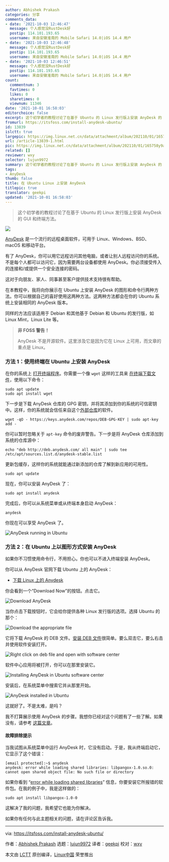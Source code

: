 ```yaml
---
author: Abhishek Prakash
categories: 分享
comments_data:
- date: '2021-10-03 12:46:47'
  message: 个人感觉没RustDesk好
  postip: 114.101.193.65
  username: 来自安徽淮南的 Mobile Safari 14.0|iOS 14.4 用户
- date: '2021-10-03 12:46:48'
  message: 个人感觉没RustDesk好
  postip: 114.101.193.65
  username: 来自安徽淮南的 Mobile Safari 14.0|iOS 14.4 用户
- date: '2021-10-03 12:46:51'
  message: 个人感觉没RustDesk好
  postip: 114.101.193.65
  username: 来自安徽淮南的 Mobile Safari 14.0|iOS 14.4 用户
count:
  commentnum: 3
  favtimes: 0
  likes: 0
  sharetimes: 0
  viewnum: 11346
date: '2021-10-01 16:58:03'
editorchoice: false
excerpt: 这个初学者的教程讨论了在基于 Ubuntu 的 Linux 发行版上安装 AnyDesk 的 GUI 和终端方法。
fromurl: https://itsfoss.com/install-anydesk-ubuntu/
id: 13839
islctt: true
largepic: https://img.linux.net.cn/data/attachment/album/202110/01/165758y9aaiix7yu88ayui.jpg
url: /article-13839-1.html
pic: https://img.linux.net.cn/data/attachment/album/202110/01/165758y9aaiix7yu88ayui.jpg.thumb.jpg
related: []
reviewer: wxy
selector: lujun9972
summary: 这个初学者的教程讨论了在基于 Ubuntu 的 Linux 发行版上安装 AnyDesk 的 GUI 和终端方法。
tags:
- AnyDesk
thumb: false
title: 在 Ubuntu Linux 上安装 AnyDesk
titlepic: true
translator: geekpi
updated: '2021-10-01 16:58:03'
---
```



> 
> 这个初学者的教程讨论了在基于 Ubuntu 的 Linux 发行版上安装 AnyDesk 的 GUI 和终端方法。
> 
> 
> 


![](https://img.linux.net.cn/data/attachment/album/202110/01/165758y9aaiix7yu88ayui.jpg)


[AnyDesk](https://anydesk.com/en) 是一个流行的远程桌面软件，可用于 Linux、Windows、BSD、macOS 和移动平台。


有了 AnyDesk，你可以用它远程访问其他电脑，或者让别人远程访问你的系统。不是每个人都可以访问它，因为需要两台设备都使用 AnyDesk。你必须接受传入的连接和/或提供一个安全连接的密码。


这对于向朋友、家人、同事甚至客户提供技术支持很有帮助。


在本教程中，我将向你展示在 Ubuntu 上安装 AnyDesk 的图形和命令行两种方法。你可以根据自己的喜好使用这两种方法。这两种方法都会在你的 Ubuntu 系统上安装相同的 AnyDesk 版本。


同样的方法应该适用于 Debian 和其他基于 Debian 和 Ubuntu 的发行版，如 Linux Mint，Linux Lite 等。



> 
> **非 FOSS 警告！**
> 
> 
> AnyDesk 不是开源软件。这里涉及它是因为它在 Linux 上可用，而文章的重点是 Linux。
> 
> 
> 


### 方法 1：使用终端在 Ubuntu 上安装 AnyDesk


在你的系统上 [打开终端程序](https://itsfoss.com/open-terminal-ubuntu/)。你需要一个像 `wget` 这样的工具来 [在终端下载文件](https://itsfoss.com/download-files-from-linux-terminal/)，使用以下命令：



```
sudo apt update
sudo apt install wget

```

下一步是下载 AnyDesk 仓库的 GPG 密钥，并将其添加到你的系统的可信密钥中。这样，你的系统就会信任来自这个[外部仓库](https://itsfoss.com/adding-external-repositories-ubuntu/)的软件。



```
wget -qO - https://keys.anydesk.com/repos/DEB-GPG-KEY | sudo apt-key add -

```

你可以暂时忽略关于 `apt-key` 命令的废弃警告。下一步是将 AnyDesk 仓库添加到系统的仓库源中：



```
echo "deb http://deb.anydesk.com/ all main" | sudo tee /etc/apt/sources.list.d/anydesk-stable.list

```

更新包缓存，这样你的系统就能通过新添加的仓库了解到新应用的可用性。



```
sudo apt update

```

现在，你可以安装 AnyDesk 了：



```
sudo apt install anydesk

```

完成后，你可以从系统菜单或从终端本身启动 AnyDesk：



```
anydesk

```

你现在可以享受 AnyDesk 了。


![AnyDesk running in Ubuntu](https://img.linux.net.cn/data/attachment/album/202110/01/165804j4vaipseiva7eaed.png)


### 方法 2：在 Ubuntu 上以图形方式安装 AnyDesk


如果你不习惯使用命令行，不用担心。你也可以不进入终端安装 AnyDesk。


你可以从 AnyDesk 官网下载 Ubuntu 上的 AnyDesk：


* [下载 Linux 上的 Anydesk](https://anydesk.com/en/downloads/linux)


你会看到一个“Download Now”的按钮。点击它。


![Download AnyDesk](https://img.linux.net.cn/data/attachment/album/202110/01/165804v8tzol77sp5so1s2.jpg)


当你点击下载按钮时，它会给你提供各种 Linux 发行版的选项。选择 Ubuntu 的那个：


![Download the appropriate file](https://img.linux.net.cn/data/attachment/album/202110/01/165805qp45zhcq4ss95qhi.jpg)


它将下载 AnyDesk 的 DEB 文件。[安装 DEB 文件](https://itsfoss.com/install-deb-files-ubuntu/)很简单。要么双击它，要么右击并使用软件安装打开。


![Right click on deb file and open with software center](https://img.linux.net.cn/data/attachment/album/202110/01/165805vznqmvaqycz1csfm.png)


软件中心应用将被打开，你可以在那里安装它。


![Installing AnyDesk in Ubuntu software center](https://img.linux.net.cn/data/attachment/album/202110/01/165805x9ii1cdwwdci3vi3.png)


安装后，在系统菜单中搜索它并从那里开始。


![AnyDesk installed in Ubuntu](https://img.linux.net.cn/data/attachment/album/202110/01/165806pfxw85s5f10xx888.png)


这就好了。不是太难，是吗？


我不打算展示使用 AnyDesk 的步骤。我想你已经对这个问题有了一些了解。如果没有，请参考 [这篇文章](https://support.anydesk.com/Access)。


#### 故障排除提示


当我试图从系统菜单中运行 AnyDesk 时，它没有启动。于是，我从终端启动它，它显示了这个错误：



```
[email protected]:~$ anydesk
anydesk: error while loading shared libraries: libpangox-1.0.so.0: cannot open shared object file: No such file or directory

```

如果你看到 “[error while loading shared libraries](https://itsfoss.com/solve-open-shared-object-file-quick-tip/)” 信息，你要安装它所报错的软件包。在我的例子中，我是这样做的：



```
sudo apt install libpangox-1.0-0

```

这解决了我的问题，我希望它也能为你解决。


如果你有任何与此主题相关的问题，请在评论区告诉我。




---


via: <https://itsfoss.com/install-anydesk-ubuntu/>


作者：[Abhishek Prakash](https://itsfoss.com/author/abhishek/) 选题：[lujun9972](https://github.com/lujun9972) 译者：[geekpi](https://github.com/geekpi) 校对：[wxy](https://github.com/wxy)


本文由 [LCTT](https://github.com/LCTT/TranslateProject) 原创编译，[Linux中国](https://linux.cn/) 荣誉推出